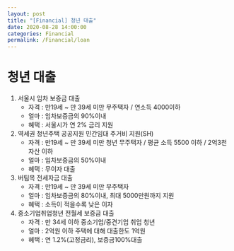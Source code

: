 ```yaml
---
layout: post
title: "[Financial] 청년 대출"
date: 2020-08-28 14:00:00
categories: Financial
permalink: /Financial/loan
---
```




# 청년 대출

1. 서울시 임차 보증금 대출
   - 자격 : 만19세 ~ 만 39세 미만 무주택자 / 연소득 4000이하
   - 얼마 : 임차보증금의 90%이내
   - 혜택 : 서울시가 연 2% 금리 지원
2. 역세권 청년주택 공공지원 민간임대 주거비 지원(SH)
   - 자격 : 만19세 ~ 만 39세 미만 청년 무주택자 / 평균 소득 5500 이하 / 2억3천 자산 이하
   - 얼마 : 임차보증금의 50%이내
   - 혜택 : 무이자 대출
3. 버팀목 전세자금 대출
   - 자격 : 만19세 ~ 만 39세 미만 무주택자
   - 얼마 : 임차보증금의 80%이내, 최대 5000만원까지 지원
   - 혜택 : 소득이 적을수록 낮은 이자
4. 중소기업취업청년 전월세 보증금 대출
   - 자격 : 만 34세 이하 중소기업/중견기업 취업 청년
   - 얼마 : 2억원 이하 주택에 대해 대출한도 1억원
   - 혜택 : 연 1.2%(고정금리), 보증금100%대출